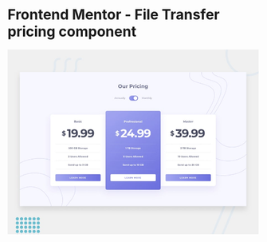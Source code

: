 # Frontend Mentor - File Transfer pricing component

![Design preview for the File Transfer pricing component coding challenge](./design/desktop-preview.jpg)
